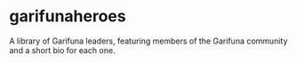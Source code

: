 # garifunaheroes
A library of Garifuna leaders, featuring members of the Garifuna community and a short bio for each one.
